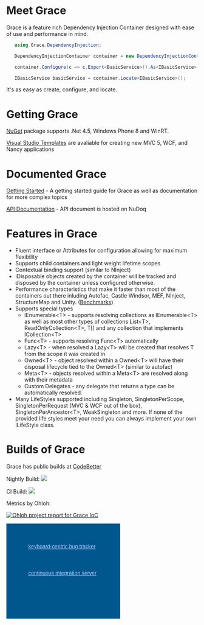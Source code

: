 Meet Grace
=====

Grace is a feature rich Dependency Injection Container designed with ease of use and performance in mind. 

```csharp 
   using Grace.DependencyInjection;

   DependencyInjectionContainer container = new DependencyInjectionContainer();

   container.Configure(c => c.Export<BasicService>().As<IBasicService>());

   IBasicService basicService = container.Locate<IBasicService>();
```

It's as easy as create, configure, and locate.

Getting Grace
=====

[NuGet](http://www.nuget.org/packages/Grace/) package supports .Net 4.5, Windows Phone 8 and WinRT.

[Visual Studio Templates](http://visualstudiogallery.msdn.microsoft.com/db6d9cb6-bb84-4c98-82b7-2edc4388cdef) are avaliable for creating new MVC 5, WCF, and Nancy applications


Documented Grace
====

[Getting Started](https://github.com/ipjohnson/Grace/wiki/Getting-Started)  - A getting started guide for Grace as well as documentation for more complex topics 

[API Documentation](http://www.nudoq.org/#!/Packages/Grace/Grace/DependencyInjectionContainer) - API document is hosted on NuDoq

Features in Grace
=====

* Fluent interface or Attributes for configuration allowing for maximum flexibility
* Supports child containers and light weight lifetime scopes
* Contextual binding support (similar to NInject)
* IDisposable objects created by the container will be tracked and disposed by the container unless configured otherwise.
* Performance characteristics that make it faster than most of the containers out there inluding Autofac, Castle Windsor, MEF, NInject, StructureMap and Unity. ([Benchmarks](http://www.palmmedia.de/blog/2011/8/30/ioc-container-benchmark-performance-comparison))
* Supports special types
   * IEnumerable&lt;T&gt; - supports resolving collections as IEnumerable&lt;T&gt; as well as most other types of collections List&lt;T&gt;, ReadOnlyCollection&lt;T&gt;, T[] and any collection that implements ICollection&lt;T&gt;
   * Func&lt;T&gt; - supports resolving Func<T&gt; automatically
   * Lazy&lt;T&gt; - when resolved a Lazy&lt;T&gt; will be created that resolves T from the scope it was created in
   * Owned&lt;T&gt; - object resolved within a Owned&lt;T&gt; will have their disposal lifecycle tied to the Owned&lt;T&gt; (similar to autofac)
   * Meta&lt;T&gt; - objects resolved within a Meta&lt;T&gt; are resolved along with their metadata
   * Custom Delegates - any delegate that returns a type can be automatically resolved. 
* Many LifeStyles supported including Singleton, SingletonPerScope, SingletonPerRequest (MVC & WCF out of the box), SingletonPerAncestor&lt;T&gt;, WeakSingleton and more. If none of the provided life styles meet your need you can always implement your own ILifeStyle class.



Builds of Grace
=======

Grace has public builds at [CodeBetter](http://teamcity.codebetter.com/project.html?projectId=project416)

Nightly Build: <a href="http://teamcity.codebetter.com/viewType.html?buildTypeId=Grace_GraceNightly"><img src="http://teamcity.codebetter.com/app/rest/builds/buildType:Grace_GraceNightly/statusIcon"/></a>

CI Build: <a href="http://teamcity.codebetter.com/viewType.html?buildTypeId=bt1137"><img src="http://teamcity.codebetter.com/app/rest/builds/buildType:bt1137/statusIcon"/></a>

Metrics by Ohloh:

[
![Ohloh project report for Grace IoC](https://www.ohloh.net/p/Grace-IoC/widgets/project_thin_badge.gif)
](http://www.ohloh.net/p/Grace-IoC?ref=sample)

<div style="background: #00578e url('http://www.jetbrains.com/img/banners/Codebetter300x250.png') no-repeat 0 50%; margin:0;padding:0;text-decoration:none;text-indent:0;letter-spacing:-0.001em; width:300px; height:250px"> <a href="http://www.jetbrains.com/youtrack" title="YouTrack by JetBrains" style="margin: 52px 0 0 58px;padding: 0; float: left;font-size: 14px; background-image:none;border:0;color: #acc4f9; font-family: trebuchet ms,arial,sans-serif;font-weight: normal;text-align:left;">keyboard-centric bug tracker</a> <a href="http://www.jetbrains.com/teamcity" title="TeamCity by JetBrains" style="margin:0 0 0 58px;padding:122px 0 0 0;font-size:14px; background-image:none;border:0;display:block; color: #acc4f9; font-family: trebuchet ms,arial,sans-serif;font-weight: normal;text-align:left;">continuous integration server</a> </div>
